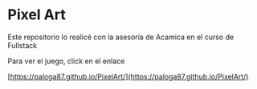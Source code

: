 # Pixel Art

Este repositorio lo realicé con la asesoría de Acamica en el curso de Fullstack


Para ver el juego, click en el enlace 

[https://paloga87.github.io/PixelArt/](https://paloga87.github.io/PixelArt/)
